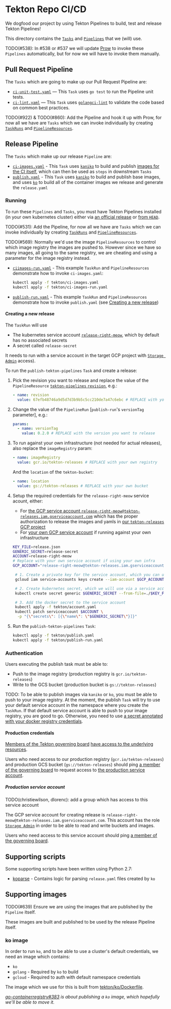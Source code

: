 # Tekton Repo CI/CD

We dogfood our project by using Tekton Pipelines to build, test and release
Tekton Pipelines!

This directory contains the
[`Tasks`](https://github.com/tektoncd/pipeline/blob/master/docs/tasks.md) and
[`Pipelines`](https://github.com/tektoncd/pipeline/blob/master/docs/pipelines.md)
that we (will) use.

TODO(#538): In #538 or #537 we will update
[Prow](https://github.com/tektoncd/pipeline/blob/master/CONTRIBUTING.md#pull-request-process)
to invoke these `Pipelines` automatically, but for now we will have to invoke
them manually.

## Pull Request Pipeline

The `Tasks` which are going to make up our Pull Request Pipeline are:

- [`ci-unit-test.yaml`](ci-unit-test.yaml) — This `Task` uses `go
  test` to run the Pipeline unit tests.
- [`ci-lint.yaml`](ci-lint.yaml) — This `Task` uses
  [`golangci-lint`](https://github.com/golangci/golangci-lint) to
  validate the code based on common best practices.

TODO(#922) & TODO(#860): Add the Pipeline and hook it up with Prow,
for now all we have are `Tasks` which we can invoke individually by
creating
[`TaskRuns`](https://github.com/tektoncd/pipeline/blob/master/docs/taskruns.md)
and
[`PipelineResources`](https://github.com/tektoncd/pipeline/blob/master/docs/resources.md).

## Release Pipeline

The `Tasks` which make up our release `Pipeline` are:

- [`ci-images.yaml`](ci-images.yaml) - This `Task` uses
  [`kaniko`](https://github.com/GoogleContainerTools/kaniko) to build and
  publish [images for the CI itself](#supporting-images), which can then be used
  as `steps` in downstream `Tasks`
- [`publish.yaml`](publish.yaml) - This `Task` uses
  [`kaniko`](https://github.com/GoogleContainerTools/kaniko) to build and
  publish base images, and uses
  [`ko`](https://github.com/google/go-containerregistry/tree/master/cmd/ko) to
  build all of the container images we release and generate the `release.yaml`

### Running

To run these `Pipelines` and `Tasks`, you must have Tekton Pipelines installed
(in your own kubernetes cluster) either via
[an official release](https://github.com/tektoncd/pipeline/blob/master/docs/install.md)
or
[from `HEAD`](https://github.com/tektoncd/pipeline/blob/master/DEVELOPMENT.md#install-pipeline).

TODO(#531): Add the Pipeline, for now all we have are `Tasks` which we can
invoke individually by creating
[`TaskRuns`](https://github.com/tektoncd/pipeline/blob/master/docs/taskruns.md)
and
[`PipelineResources`](https://github.com/tektoncd/pipeline/blob/master/docs/resources.md).

TODO(#569): Normally we'd use the image `PipelineResources` to control which
image registry the images are pushed to. However since we have so many images,
all going to the same registry, we are cheating and using a parameter for the
image registry instead.

- [`ciimages-run.yaml`](ci-images-run.yaml) - This example `TaskRun` and
  `PipelineResources` demonstrate how to invoke `ci-images.yaml`:

  ```bash
  kubectl apply -f tekton/ci-images.yaml
  kubectl apply -f tekton/ci-images-run.yaml
  ```

- [`publish-run.yaml`](publish-run.yaml) - This example `TaskRun` and
  `PipelineResources` demonstrate how to invoke `publish.yaml` (see
  [Creating a new release](#creating-a-new-release))

#### Creating a new release

The `TaskRun` will use

- The kubernetes service account [`release-right-meow`](account.yaml), which by
  default has no associated secrets
- A secret called `release-secret`

It needs to run with a service account in the target GCP project with
[`Storage Admin`](https://cloud.google.com/container-registry/docs/access-control)
access).

To run the `publish-tekton-pipelines` `Task` and create a release:

1. Pick the revision you want to release and replace the value of the
   `PipelineResource` [`tekton-pipelines` `revision`](publish-run.yaml#11),
   e.g.:

   ```yaml
   - name: revision
     value: 67efb48746a9d5d7d3b9b5c5cc210de7a47c6ebc # REPLACE with your own commit
   ```

2. Change the value of the `PipelineRun` [`publish-run`'s `versionTag`
   parameter], e.g.:

   ```yaml
   params:
     - name: versionTag
       value: 0.2.0 # REPLACE with the version you want to release
   ```

3. To run against your own infrastructure (not needed for actual releases), also
   replace the `imageRegistry` param:

   ```yaml
   - name: imageRegistry
     value: gcr.io/tekton-releases # REPLACE with your own registry
   ```

   And the `location` of the `tekton-bucket`:

   ```yaml
   - name: location
     value: gs://tekton-releases # REPLACE with your own bucket
   ```

4. Setup the required credentials for the `release-right-meow` service acount,
   either:

   - For
     [the GCP service account `release-right-meow@tekton-releases.iam.gserviceaccount.com`](#production-service-account)
     which has the proper authorization to release the images and yamls in
     [our `tekton-releases` GCP project](https://github.com/tektoncd/plumbing#prow)
   - For
     [your own GCP service account](https://cloud.google.com/iam/docs/creating-managing-service-accounts)
     if running against your own infrastructure

   ```bash
   KEY_FILE=release.json
   GENERIC_SECRET=release-secret
   ACCOUNT=release-right-meow
   # Replace with your own service account if using your own infra
   GCP_ACCOUNT="release-right-meow@tekton-releases.iam.gserviceaccount.com"

    # 1. Create a private key for the service account, which you can use
    gcloud iam service-accounts keys create --iam-account $GCP_ACCOUNT $KEY_FILE

    # 2. Create kubernetes secret, which we will use via a service account and directly mounting
    kubectl create secret generic $GENERIC_SECRET --from-file=./$KEY_FILE

    # 3. Add the docker secret to the service account
    kubectl apply -f tekton/account.yaml
    kubectl patch serviceaccount $ACCOUNT \
     -p "{\"secrets\": [{\"name\": \"$GENERIC_SECRET\"}]}"
   ```

5. Run the `publish-tekton-pipelines` `Task`:

   ```bash
   kubectl apply -f tekton/publish.yaml
   kubectl apply -f tekton/publish-run.yaml
   ```

### Authentication

Users executing the publish task must be able to:

- Push to the image registry (production registry is `gcr.io/tekton-releases`)
- Write to the GCS bucket (production bucket is `gs://tekton-releases`)

TODO: To be able to publish images via `kaniko` or `ko`, you must be able to
push to your image registry. At the moment, the publish `Task` will try to use
your default service account in the namespace where you create the `TaskRun`. If
that default service account is able to push to your image registry, you are
good to go. Otherwise, you need to use
[a secret annotated with your docker registry credentials](https://github.com/tektoncd/pipeline/blob/master/docs/auth.md#basic-authentication-docker).

#### Production credentials

[Members of the Tekton governing board](https://github.com/tektoncd/community/blob/master/governance.md)
[have access to the underlying resources](https://github.com/tektoncd/community/blob/master/governance.md#permissions-and-access).

Users who need access to our production registry (`gcr.io/tekton-releases`) and
production GCS bucket (`gs://tekton-releases`) should ping
[a member of the governing board](https://github.com/tektoncd/community/blob/master/governance.md)
to request access to
[the production service account](#production-service-account).

##### Production service account

TODO(christiewilson, dlorenc): add a group which has access to this service
account

The GCP service account for creating release is
`release-right-meow@tekton-releases.iam.gserviceaccount.com`. This account has
the role
[`Storage Admin`](https://cloud.google.com/container-registry/docs/access-control)
in order to be able to read and write buckets and images.

Users who need access to this service account should ping
[a member of the governing board](https://github.com/tektoncd/community/blob/master/governance.md).

## Supporting scripts

Some supporting scripts have been written using Python 2.7:

- [koparse](./koparse) - Contains logic for parsing `release.yaml` files created
  by `ko`

## Supporting images

TODO(#639) Ensure we are using the images that are published by the `Pipeline`
itself.

These images are built and published to be used by the release Pipeline itself.

### ko image

In order to run `ko`, and to be able to use a cluster's default credentials, we
need an image which contains:

- `ko`
- `golang` - Required by `ko` to build
- `gcloud` - Required to auth with default namespace credentials

The image which we use for this is built from
[tekton/ko/Dockerfile](./ko/Dockerfile).

_[go-containerregistry#383](https://github.com/google/go-containerregistry/issues/383)
is about publishing a `ko` image, which hopefully we'll be able to move it._
